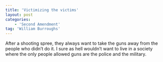```yaml
---
title: 'Victimizing the victims'
layout: post
categories:
    - 'Second Amendment'
tag: 'William Burroughs'
---
```


After a shooting spree, they always want to take the guns away from the people who didn’t do it. I sure as hell wouldn’t want to live in a society where the only people allowed guns are the police and the military.